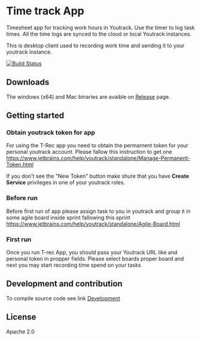 # Time track App 

Timesheet app for tracking work hours in Youtrack. Use the timer to log task times. All the time logs are synced to the cloud or local Youtrack instances.

This is desktop client used to recording work time and sending it to your youtrack instance. 

[![Build Status](https://travis-ci.org/kleder/timetracker.svg?branch=master)](https://travis-ci.org/kleder/timetracker)

## Downloads 
The windows (x64) and Mac binaries are avaible on [Release](https://github.com/kleder/timetracker/releases) page.

## Getting started

### Obtain youtrack token for app 

For using the T-Rec app you need to obtain the permament token for your personal youtrack account. Please fallow this instruction to get one https://www.jetbrains.com/help/youtrack/standalone/Manage-Permanent-Token.html

If you don't see the "New Token" button make shure that you have **Create Service** privileges in one of your youtrack roles.  

### Before run

Before first run of app please assign task to you in youtrack and group it in some agile board inside sprint fallowing this sprint https://www.jetbrains.com/help/youtrack/standalone/Agile-Board.html

### First run

Once you run T-rec App, you should pass your Youtrack URL like  and personal token in propper fields.
Please select boards proper board and next you may start recording time spend on your tasks

## Development and contribution
To compile source code see link
 [Development](docs/readme.md)

## License
Apache 2.0

